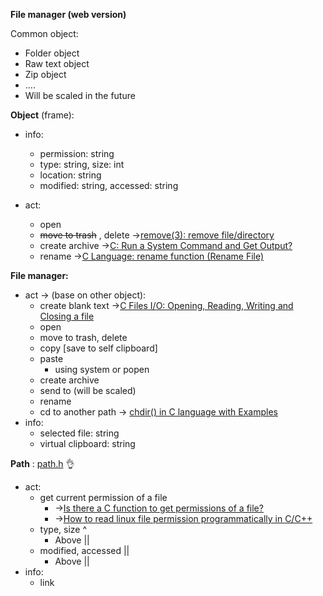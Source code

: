 **File manager (web version)**

Common object:

- Folder object
- Raw text object
- Zip object
- ....
- Will be scaled in the future

**Object** (frame):

- info:
  - permission: string
  - type: string, size: int
  - location: string
  - modified: string, accessed: string

- act:
  - open
  - ~~move to trash~~ , delete →[remove(3): remove file/directory](https://linux.die.net/man/3/remove)
  - create archive →[C: Run a System Command and Get Output?](https://stackoverflow.com/questions/646241/c-run-a-system-command-and-get-output)
  - rename →[C Language: rename function (Rename File)](https://www.techonthenet.com/c_language/standard_library_functions/stdio_h/rename.php)

**File manager:**

- act → (base on other object):
  - create blank text →[C Files I/O: Opening, Reading, Writing and Closing a file](https://www.programiz.com/c-programming/c-file-input-output)
  - open
  - move to trash, delete
  - copy [save to self clipboard]
  - paste
    - using system or popen
  - create archive
  - send to (will be scaled)
  - rename
  - cd to another path → [chdir() in C language with Examples](https://www.geeksforgeeks.org/chdir-in-c-language-with-examples/)
- info:
  - selected file: string
  - virtual clipboard: string

**Path** : [path.h](https://github.com/shanenoi/Foliage/blob/master/path.h) 👌

- act:
  - get current permission of a file
    - →[Is there a C function to get permissions of a file?](https://stackoverflow.com/questions/20238042/is-there-a-c-function-to-get-permissions-of-a-file)
    - →[How to read linux file permission programmatically in C/C++](https://stackoverflow.com/questions/8812959/how-to-read-linux-file-permission-programmatically-in-c-c)
  - type, size ^
    - Above ||
  - modified, accessed ||
    - Above ||
- info:
  - link
